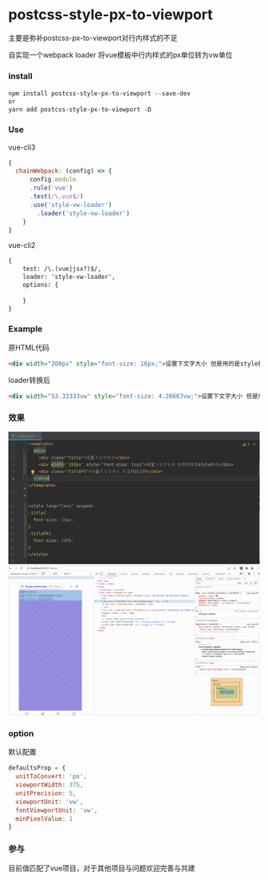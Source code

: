 # postcss-style-px-to-viewport
主要是弥补postcss-px-to-viewport对行内样式的不足

自实现一个webpack loader 将vue模板中行内样式的px单位转为vw单位

### install

```npm
npm install postcss-style-px-to-viewport --save-dev
or
yarn add postcss-style-px-to-viewport -D
```

### Use

vue-cli3

```javascript
{
  chainWebpack: (config) => {
      config.module
      .rule('vue')
      .test(/\.vue$/)
      .use('style-vw-loader')
        .loader('style-vw-loader')
    }
}
```

vue-cli2

```text
{
    test: /\.(vue|jsx?)$/,
    loader: 'style-vw-loader',
    options: {
       
    }
}
```

### Example

原HTML代码
```html
<div width="200px" style="font-size: 16px;">设置下文字大小 但是用的是style样式</div>
```
loader转换后
```html
<div width="53.33333vw" style="font-size: 4.26667vw;">设置下文字大小 但是用的是style样式</div>
```

### 效果
![code](./assets/code.png)
![runtime](./assets/runtime.gif)

### option
默认配置
```javascript
defaultsProp = {
  unitToConvert: 'px',
  viewportWidth: 375,
  unitPrecision: 5,
  viewportUnit: 'vw',
  fontViewportUnit: 'vw',
  minPixelValue: 1
}
```

### 参与

目前值匹配了vue项目，对于其他项目与问题欢迎完善与共建
